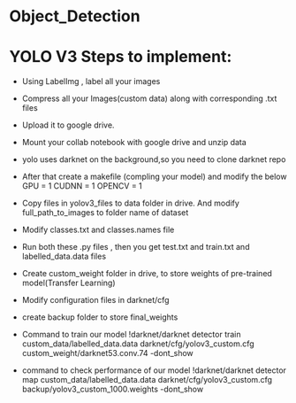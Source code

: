 # Object_Detection

# YOLO V3 Steps to implement:
 * Using LabelImg , label all your images
 * Compress all your  Images(custom data) along with corresponding .txt files
 * Upload it to google drive.
 * Mount your collab notebook with google drive and unzip data
 * yolo uses darknet on the background,so you need to clone darknet repo
 * After that create a makefile (compling your model) and modify the below
    GPU = 1
    CUDNN = 1
    OPENCV = 1
    
 * Copy files in yolov3_files to data folder in drive. And modify 
    full_path_to_images to folder name of dataset
 * Modify classes.txt and classes.names file
 * Run both these .py files , then you get test.txt and train.txt and labelled_data.data files
 * Create custom_weight folder in drive, to store weights of pre-trained model(Transfer Learning)
 * Modify configuration files in darknet/cfg
 * create backup folder to store final_weights 
 * Command to  train our model 
  !darknet/darknet detector train custom_data/labelled_data.data darknet/cfg/yolov3_custom.cfg 
custom_weight/darknet53.conv.74 -dont_show

* command to check performance of our model
 !darknet/darknet detector map custom_data/labelled_data.data darknet/cfg/yolov3_custom.cfg 
backup/yolov3_custom_1000.weights -dont_show

  

